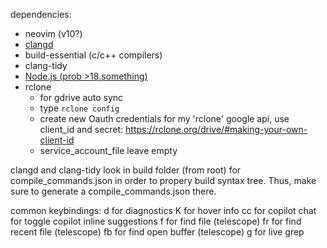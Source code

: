 dependencies:
  - neovim (v10?)
  - [clangd](https://clangd.llvm.org/installation)
  - build-essential (c/c++ compilers)
  - clang-tidy
  - [Node.js (prob >18.something)](https://nodejs.org/en/download/package-manager/)
  - rclone
    - for gdrive auto sync
    - type `rclone config`
    - create new Oauth credentials for my 'rclone' google api, use client_id and secret: https://rclone.org/drive/#making-your-own-client-id
    - service_account_file leave empty



clangd and clang-tidy look in build folder (from root) for compile_commands.json in order to propery build syntax tree.
Thus, make sure to generate a compile_commands.json there.

common keybindings:
<leader>d for diagnostics
K for hover info
<leader>cc for copilot chat
<leader><Tab> for toggle copilot inline suggestions
<leader>f for find file (telescope)
<leader>fr for find recent file (telescope)
<leader>fb for find open buffer (telescope)
<leader>g for live grep
